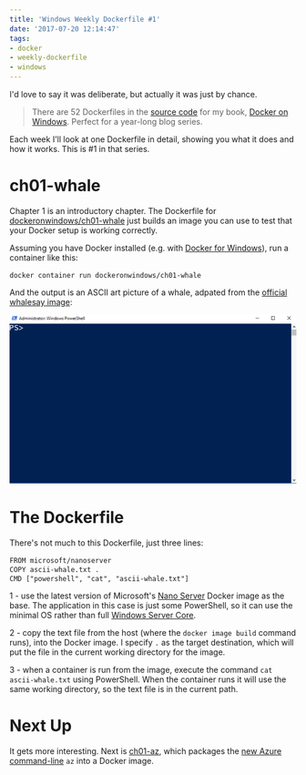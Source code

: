 ```yaml
---
title: 'Windows Weekly Dockerfile #1'
date: '2017-07-20 12:14:47'
tags:
- docker
- weekly-dockerfile
- windows
---
```


I'd love to say it was deliberate, but actually it was just by chance.

> There are 52 Dockerfiles in the [source code](http://github.com/sixeyed/docker-on-windows) for my book, [Docker on Windows](https://www.amazon.co.uk/Docker-Windows-Elton-Stoneman-ebook/dp/B0711Y4J9K). Perfect for a year-long blog series.

Each week I'll look at one Dockerfile in detail, showing you what it does and how it works. This is #1 in that series.

# ch01-whale

Chapter 1 is an introductory chapter. The Dockerfile for [dockeronwindows/ch01-whale](https://github.com/sixeyed/docker-on-windows/blob/master/ch01/ch01-whale/Dockerfile) just builds an image you can use to test that your Docker setup is working correctly.

Assuming you have Docker installed (e.g. with [Docker for Windows](https://store.docker.com/editions/community/docker-ce-desktop-windows)), run a container like this:

    docker container run dockeronwindows/ch01-whale

And the output is an ASCII art picture of a whale, adpated from the [official whalesay image](https://hub.docker.com/r/docker/whalesay/):

![Docker on Windows, ch01-whale](/content/images/2017/07/ch01-whale.gif)

# The Dockerfile

There's not much to this Dockerfile, just three lines:

    FROM microsoft/nanoserver
    COPY ascii-whale.txt .
    CMD ["powershell", "cat", "ascii-whale.txt"]

1 - use the latest version of Microsoft's [Nano Server](https://store.docker.com/images/nanoserver) Docker image as the base. The application in this case is just some PowerShell, so it can use the minimal OS rather than full [Windows Server Core](https://store.docker.com/images/windowsservercore).

2 - copy the text file from the host (where the `docker image build` command runs), into the Docker image. I specify `.` as the target destination, which will put the file in the current working directory for the image.

3 - when a container is run from the image, execute the command `cat ascii-whale.txt` using PowerShell. When the container runs it will use the same working directory, so the text file is in the current path.

# Next Up

It gets more interesting. Next is [ch01-az](https://github.com/sixeyed/docker-on-windows/blob/master/ch01/ch01-az/Dockerfile), which packages the [new Azure command-line](https://github.com/Azure/azure-cli) `az` into a Docker image.

<!--kg-card-end: markdown-->